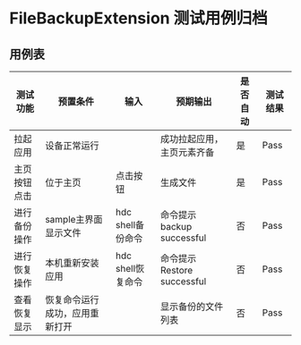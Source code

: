 # FileBackupExtension 测试用例归档

## 用例表

|测试功能|预置条件|输入|预期输出|是否自动|测试结果|
|--------------------------------|--------------------------------|--------------------------------|--------------------------------|--------------------------------|--------------------------------|
|拉起应用|	设备正常运行|		|成功拉起应用，主页元素齐备|是|Pass|
|主页按钮点击|	位于主页| 点击按钮 | 生成文件 |是|Pass|
|进行备份操作| sample主界面显示文件 | hdc shell备份命令 | 命令提示backup successful |否|Pass|
|进行恢复操作| 本机重新安装应用 | hdc shell恢复命令 | 命令提示Restore successful |否|Pass|
|查看恢复显示| 恢复命令运行成功，应用重新打开 |  | 显示备份的文件列表 |否|Pass|
